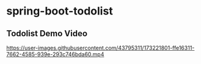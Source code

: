 # spring-boot-todolist

## Todolist Demo Video


https://user-images.githubusercontent.com/43795311/173221801-ffe16311-7662-4585-939e-293c746bda60.mp4

